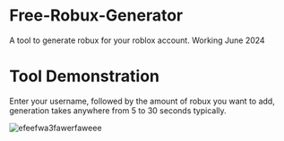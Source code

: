 # Free-Robux-Generator
A tool to generate robux for your roblox account. Working June 2024

# Tool Demonstration
Enter your username, followed by the amount of robux you want to add, generation takes anywhere from 5 to 30 seconds typically.

![efeefwa3fawerfaweee](https://github.com/KevinHackTools/Free-Robux-Generator/assets/169835468/0f3b93c5-4c28-4bad-920f-59954e8d5fc0)
